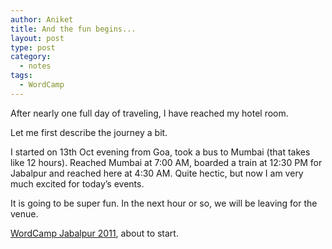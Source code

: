 ```yaml
---
author: Aniket
title: And the fun begins...
layout: post
type: post
category:
  - notes
tags:
  - WordCamp
---
```

After nearly one full day of traveling, I have reached my hotel room.

Let me first describe the journey a bit.

I started on 13th Oct evening from Goa, took a bus to Mumbai (that takes like 12 hours). Reached Mumbai at 7:00 AM, boarded a train at 12:30 PM for Jabalpur and reached here at 4:30 AM. Quite hectic, but now I am very much excited for today’s events.

It is going to be super fun. In the next hour or so, we will be leaving for the venue.

[WordCamp Jabalpur 2011][1], about to start.

 [1]: http://2011.jabalpur.wordcamp.org/ "WordCamp Jabalpur 2011"